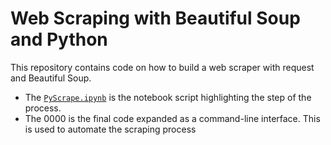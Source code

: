 # Web Scraping with Beautiful Soup and Python

This repository contains code on how to build a web scraper with request and Beautiful Soup.
+ The [`PyScrape.ipynb`](https://github.com/MachinatorX/bs4-web-scraper/blob/main/PyScrape.ipynb) is the notebook script highlighting the step of the process.
+ The 0000 is the final code expanded as a command-line interface. This is used to automate the scraping process
